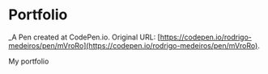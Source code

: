 # Portfolio
 _A Pen created at CodePen.io. Original URL: [https://codepen.io/rodrigo-medeiros/pen/mVroRo](https://codepen.io/rodrigo-medeiros/pen/mVroRo).

 My portfolio